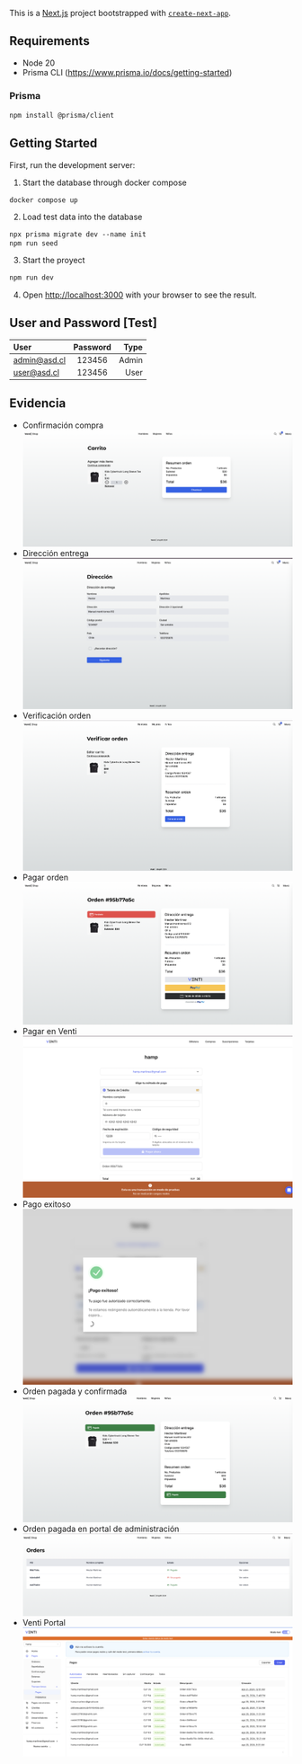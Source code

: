 This is a [Next.js](https://nextjs.org/) project bootstrapped with [`create-next-app`](https://github.com/vercel/next.js/tree/canary/packages/create-next-app).

## Requirements
- Node 20
- Prisma CLI  (https://www.prisma.io/docs/getting-started)


### Prisma

```bash
npm install @prisma/client
```


## Getting Started

First, run the development server:

1. Start the database through docker compose
```
docker compose up 
```

2. Load test data into the database 
```
npx prisma migrate dev --name init 
npm run seed
```

3. Start the proyect

```bash
npm run dev
```

4. Open [http://localhost:3000](http://localhost:3000) with your browser to see the result.


## User and Password [Test]

| User |  Password  | Type |
|:-----|:--------:|------:|
| admin@asd.cl   | 123456 | Admin |
| user@asd.cl   |  123456  |  User |


## Evidencia

- Confirmación compra
![Confirmación compra](/public/venti/01.png)
- Dirección entrega
![Dirección entrega](/public/venti/02.png)
- Verificación orden
![Verificación orden](/public/venti/03.png)
- Pagar orden
![Pagar orden](/public/venti/04.png)
- Pagar en Venti
![Pagar](/public/venti/05.png)
- Pago exitoso
![pago exitoso](/public/venti/06.png)
- Orden pagada y confirmada
![Orden pagada y confirmada](/public/venti/07.png)
- Orden pagada en portal de administración
![Orden pagada en portal de administración](/public/venti/08.png)
- Venti Portal
![Venti Portal](/public/venti/09.png)